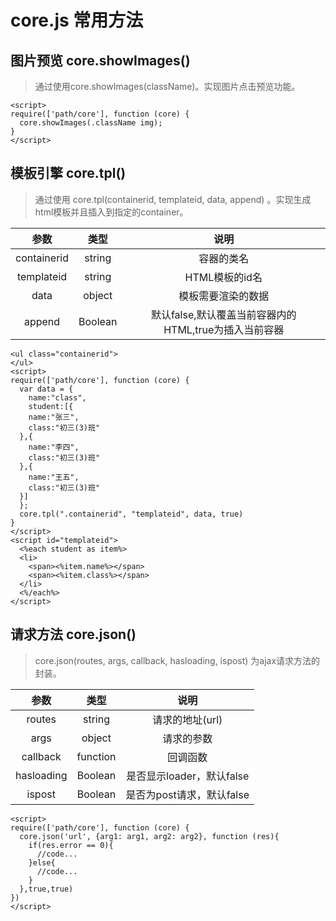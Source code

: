 # core.js 常用方法

## 图片预览 core.showImages()
>通过使用core.showImages(className)。实现图片点击预览功能。
```
<script>
require(['path/core'], function (core) {
  core.showImages(.className img);
}
</script>
```
## 模板引擎 core.tpl()
>通过使用 core.tpl(containerid, templateid, data, append) 。实现生成html模板并且插入到指定的container。

|参数|类型|说明|
|:----:|:----:|:----:|
|containerid|string|容器的类名|
|templateid|string|HTML模板的id名|
|data|object|模板需要渲染的数据|
|append|Boolean|默认false,默认覆盖当前容器内的HTML,true为插入当前容器|
```
<ul class="containerid">
</ul>
<script>
require(['path/core'], function (core) {
  var data = {
    name:"class",
    student:[{
    name:"张三",
    class:"初三(3)班"
  },{
    name:"李四",
    class:"初三(3)班"
  },{
    name:"王五",
    class:"初三(3)班"
  }]
  };
  core.tpl(".containerid", "templateid", data, true)
}
</script>
<script id="templateid">
  <%each student as item%>
  <li>
    <span><%item.name%></span>
    <span><%item.class%></span>
  </li>
  <%/each%>
</script>
```
## 请求方法 core.json()
>core.json(routes, args, callback, hasloading, ispost) 为ajax请求方法的封装。

|参数|类型|说明|
|:----:|:----:|:----:|
|routes|string|请求的地址(url)|
|args|object|请求的参数|
|callback|function|回调函数|
|hasloading|Boolean|是否显示loader，默认false|
|ispost|Boolean|是否为post请求，默认false|

```
<script>
require(['path/core'], function (core) {
  core.json('url', {arg1: arg1, arg2: arg2}, function (res){
    if(res.error == 0){
      //code...
    }else{
      //code...
    }
  },true,true)
})
</script>
```